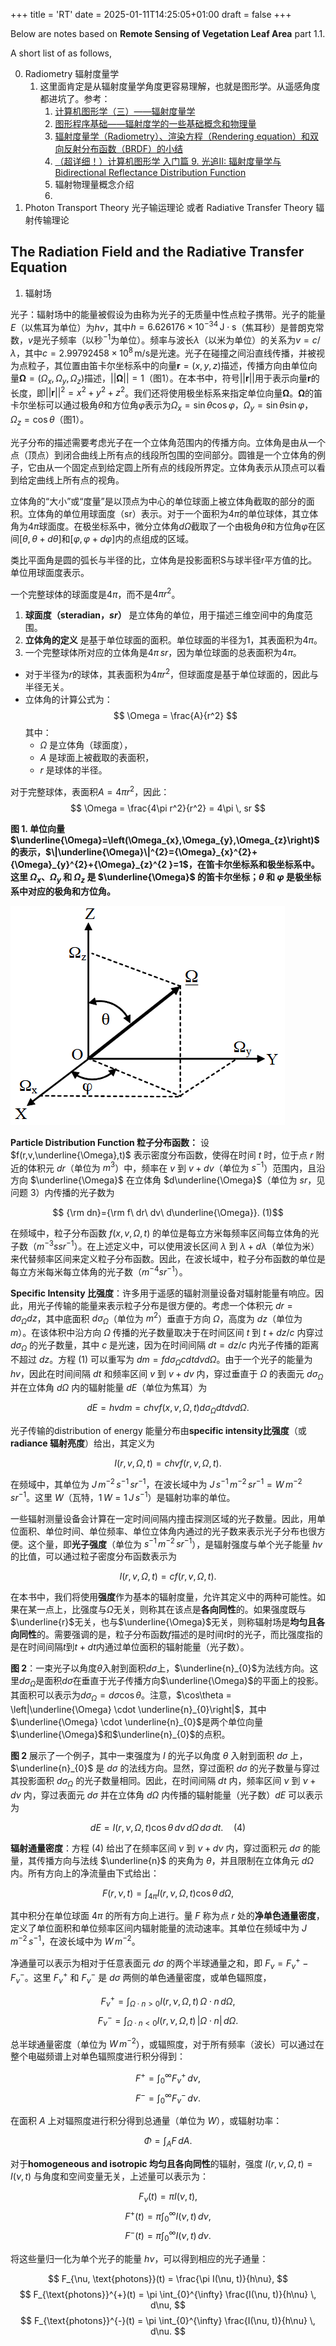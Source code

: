 +++
title = 'RT'
date = 2025-01-11T14:25:05+01:00
draft = false
+++

Below are notes based on **Remote Sensing of Vegetation Leaf Area** part 1.1. 

A short list of as follows,

0. Radiometry 辐射度量学
    1. 这里面肯定是从辐射度量学角度更容易理解，也就是图形学。从遥感角度都进坑了。参考：
        1. [计算机图形学（三）——辐射度量学](https://zhuanlan.zhihu.com/p/389616851)
        2. [ 图形程序基础——辐射度学的一些基础概念和物理量 ](https://www.youtube.com/watch?v=eSQ2yH51x7s)
        3. [辐射度量学（Radiometry）、渲染方程（Rendering equation）和双向反射分布函数（BRDF）的小结](https://zhuanlan.zhihu.com/p/670380059)
        4. [（超详细！）计算机图形学 入门篇 9. 光追II: 辐射度量学与 Bidirectional Reflectance Distribution Function](https://zhuanlan.zhihu.com/p/466818755)
        5. 辐射物理量概念介绍
        6. 
1. Photon Transport Theory 光子输运理论 或者 Radiative Transfer Theory 辐射传输理论

## The Radiation Field and the Radiative Transfer Equation


1. 辐射场

光子：辐射场中的能量被假设为由称为光子的无质量中性点粒子携带。光子的能量$E$（以焦耳为单位）为$hv$，其中$h = 6.626176 \times 10^{-34} \, \text{J} \cdot \text{s}$（焦耳秒）是普朗克常数，$v$是光子频率（以秒$^{-1}$为单位）。频率与波长$\lambda$（以米为单位）的关系为$v = c/\lambda$，其中$c = 2.99792458 \times 10^8 \, \text{m/s}$是光速。光子在碰撞之间沿直线传播，并被视为点粒子，其位置由笛卡尔坐标系中的向量$\mathbf{r} = (x, y, z)$描述，传播方向由单位向量$\mathbf{\Omega} = (\Omega_x, \Omega_y, \Omega_z)$描述，$||\mathbf{\Omega}|| = 1$（图1）。在本书中，符号$||\mathbf{r}||$用于表示向量$\mathbf{r}$的长度，即$||\mathbf{r}||^2 = x^2 + y^2 + z^2$。我们还将使用极坐标系来指定单位向量$\mathbf{\Omega}$。$\mathbf{\Omega}$的笛卡尔坐标可以通过极角$\theta$和方位角$\varphi$表示为$\Omega_x = \sin \theta \cos \varphi$，$\Omega_y = \sin \theta \sin \varphi$，$\Omega_z = \cos \theta$（图1）。

光子分布的描述需要考虑光子在一个立体角范围内的传播方向。立体角是由从一个点（顶点）到闭合曲线上所有点的线段所包围的空间部分。圆锥是一个立体角的例子，它由从一个固定点到给定圆上所有点的线段所界定。立体角表示从顶点可以看到给定曲线上所有点的视角。

立体角的“大小”或“度量”是以顶点为中心的单位球面上被立体角截取的部分的面积。立体角的单位用球面度（sr）表示。对于一个面积为$4\pi$的单位球体，其立体角为$4\pi$球面度。在极坐标系中，微分立体角$d\Omega$截取了一个由极角$\theta$和方位角$\varphi$在区间$[\theta, \theta + d\theta]$和$[\varphi, \varphi + d\varphi]$内的点组成的区域。

类比平面角是圆的弧长与半径的比，立体角是投影面积S与球半径r平方值的比。单位用球面度表示。

一个完整球体的球面度是$4\pi$，而不是$4\pi r^2$。

1. **球面度（steradian，$sr$）** 是立体角的单位，用于描述三维空间中的角度范围。
2. **立体角的定义** 是基于单位球面的面积。单位球面的半径为1，其表面积为$4\pi$。
3. 一个完整球体所对应的立体角是$4\pi \, sr$，因为单位球面的总表面积为$4\pi$。

- 对于半径为$r$的球体，其表面积为$4\pi r^2$，但球面度是基于单位球面的，因此与半径无关。
- 立体角的计算公式为：
  $$
  \Omega = \frac{A}{r^2}
  $$
  其中：
  - $\Omega$ 是立体角（球面度），
  - $A$ 是球面上被截取的表面积，
  - $r$ 是球体的半径。

对于完整球体，表面积$A = 4\pi r^2$，因此：
$$
\Omega = \frac{4\pi r^2}{r^2} = 4\pi \, sr
$$


**图 1. 单位向量 $\underline{\Omega}=\left(\Omega_{x},\Omega_{y},\Omega_{z}\right)$ 的表示，$\|\underline{\Omega}\|^{2}={\Omega}_{x}^{2}+{\Omega}_{y}^{2}+{\Omega}_{z}^{2 }=1$，在笛卡尔坐标系和极坐标系中。这里 $\Omega_{x}$、$\Omega_{y}$ 和 $\Omega_{z}$ 是 $\underline{\Omega}$ 的笛卡尔坐标；$\theta$ 和 $\varphi$ 是极坐标系中对应的极角和方位角。**

![](vx_images/551736013420969.png)

**Particle Distribution Function 粒子分布函数：** 设 $f(r,v,\underline{\Omega},t)$ 表示密度分布函数，使得在时间 $t$ 时，位于点 $r$ 附近的体积元 $dr$（单位为 $m^{3}$）中，频率在 $v$ 到 $v+dv$（单位为 $s^{-1}$）范围内，且沿方向 $\underline{\Omega}$ 在立体角 $d\underline{\Omega}$（单位为 $sr$，见问题 3）内传播的光子数为

$$
{\rm dn}={\rm f\ dr\ dv\ d\underline{\Omega}}. (1)$$ 

在频域中，粒子分布函数 $f(x,v,\Omega,t)$ 的单位是每立方米每频率区间每立体角的光子数（$m^{-3} s sr^{-1}$）。在上述定义中，可以使用波长区间 $\lambda$ 到 $\lambda + d\lambda$（单位为米）来代替频率区间来定义粒子分布函数。因此，在波长域中，粒子分布函数的单位是每立方米每米每立体角的光子数（$m^{-4} sr^{-1}$）。

**Specific Intensity 比强度**：许多用于遥感的辐射测量设备对辐射能量有响应。因此，用光子传输的能量来表示粒子分布是很方便的。考虑一个体积元 $dr = d\sigma_\Omega dz$，其中底面积 $d\sigma_\Omega$（单位为 $m^2$）垂直于方向 $\Omega$，高度为 $dz$（单位为 $m$）。在该体积中沿方向 $\Omega$ 传播的光子数量取决于在时间区间 $t$ 到 $t + dz/c$ 内穿过 $d\sigma_\Omega$ 的光子数量，其中 $c$ 是光速，因为在时间间隔 $dt = dz/c$ 内光子传播的距离不超过 $dz$。方程 (1) 可以重写为 $dm = f d\sigma_\Omega c dt dv d\Omega$。由于一个光子的能量为 $h v$，因此在时间间隔 $dt$ 和频率区间 $v$ 到 $v + dv$ 内，穿过垂直于 $\Omega$ 的表面元 $d\sigma_\Omega$ 并在立体角 $d\Omega$ 内的辐射能量 $dE$（单位为焦耳）为

$$
dE = h v dm = c h v f(x,v,\Omega,t) d\sigma_\Omega dt dv d\Omega.
$$


光子传输的distribution of energy 能量分布由**specific intensity比强度**（或**radiance 辐射亮度**）给出，其定义为

$$
I(r, v, \Omega, t) = c h v f(r, v, \Omega, t).
$$

在频域中，其单位为 $J \, m^{-2} \, s^{-1} \, sr^{-1}$，在波长域中为 $J \, s^{-1} \, m^{-2} \, sr^{-1} = W \, m^{-2} \, sr^{-1}$。这里 $W$（瓦特，$1 \, W = 1 \, J \, s^{-1}$）是辐射功率的单位。

一些辐射测量设备会计算在一定时间间隔内撞击探测区域的光子数量。因此，用单位面积、单位时间、单位频率、单位立体角内通过的光子数来表示光子分布也很方便。这个量，即**光子强度**（单位为 $s^{-1} \, m^{-2} \, sr^{-1}$），是辐射强度与单个光子能量 $h v$ 的比值，可以通过粒子密度分布函数表示为

$$
I(r, v, \Omega, t) = c f(r, v, \Omega, t).
$$

在本书中，我们将使用**强度**作为基本的辐射度量，允许其定义中的两种可能性。如果在某一点上，比强度与$\Omega$无关，则称其在该点是**各向同性**的。如果强度既与$\underline{r}$无关，也与$\underline{\Omega}$无关，则称辐射场是**均匀且各向同性**的。需要强调的是，粒子分布函数$f$描述的是时间$t$时的光子，而比强度指的是在时间间隔$t$到$t+dt$内通过单位面积的辐射能量（光子数）。

**图 2**：一束光子以角度$\theta$入射到面积$d\sigma$上，$\underline{n}_{0}$为法线方向。这里$d\sigma_{\Omega}$是面积$d\sigma$在垂直于光子传播方向$\underline{\Omega}$的平面上的投影。其面积可以表示为$d\sigma_{\Omega} = d\sigma \cos\theta$。注意，$\cos\theta = \left|\underline{\Omega} \cdot \underline{n}_{0}\right|$，其中$\underline{\Omega} \cdot \underline{n}_{0}$是两个单位向量$\underline{\Omega}$和$\underline{n}_{0}$的点积。

**图 2** 展示了一个例子，其中一束强度为 $I$ 的光子以角度 $\theta$ 入射到面积 $d\sigma$ 上，$\underline{n}_{0}$ 是 $d\sigma$ 的法线方向。显然，穿过面积 $d\sigma$ 的光子数量与穿过其投影面积 $d\sigma_{\Omega}$ 的光子数量相同。因此，在时间间隔 $dt$ 内，频率区间 $\nu$ 到 $\nu + d\nu$ 内，穿过表面元 $d\sigma$ 并在立体角 $d\Omega$ 内传播的辐射能量（光子数）$dE$ 可以表示为

$$
dE = I(r, \nu, \Omega, t) \cos\theta \, d\nu \, d\Omega \, d\sigma \, dt. \quad (4)
$$

**辐射通量密度**：方程 (4) 给出了在频率区间 $\nu$ 到 $\nu + d\nu$ 内，穿过面积元 $d\sigma$ 的能量，其传播方向与法线 $\underline{n}$ 的夹角为 $\theta$，并且限制在立体角元 $d\Omega$ 内。所有方向上的净流量由下式给出：

$$
F(r, \nu, t) = \int_{4\pi} I(r, \nu, \Omega, t) \cos\theta \, d\Omega,
$$

其中积分在单位球面 $4\pi$ 的所有方向上进行。量 $F$ 称为点 $r$ 处的**净单色通量密度**，定义了单位面积和单位频率区间内辐射能量的流动速率。其单位在频域中为 $J \, m^{-2} \, s^{-1}$，在波长域中为 $W \, m^{-2}$。

净通量可以表示为相对于任意表面元 $d\sigma$ 的两个半球通量之和，即 $F_{\nu} = F_{\nu}^{+} - F_{\nu}^{-}$。这里 $F_{\nu}^{+}$ 和 $F_{\nu}^{-}$ 是 $d\sigma$ 两侧的单色通量密度，或单色辐照度，

$$
F_{\nu}^{+} = \int_{\Omega \cdot n > 0} I(r, \nu, \Omega, t) \, \Omega \cdot n \, d\Omega,
$$
$$
F_{\nu}^{-} = \int_{\Omega \cdot n < 0} I(r, \nu, \Omega, t) \, |\Omega \cdot n| \, d\Omega.
$$

总半球通量密度（单位为 $W \, m^{-2}$），或辐照度，对于所有频率（波长）可以通过在整个电磁频谱上对单色辐照度进行积分得到：

$$
F^{+} = \int_{0}^{\infty} F_{\nu}^{+} \, d\nu,
$$
$$
F^{-} = \int_{0}^{\infty} F_{\nu}^{-} \, d\nu.
$$

在面积 $A$ 上对辐照度进行积分得到总通量（单位为 $W$），或辐射功率：

$$
\Phi = \int_{A} F \, dA.
$$

对于**homogeneous and isotropic 均匀且各向同性**的辐射，强度 $I(r, \nu, \Omega, t) = I(\nu, t)$ 与角度和空间变量无关，上述量可以表示为：

$$
F_{\nu}(t) = \pi I(\nu, t),
$$
$$
F^{+}(t) = \pi \int_{0}^{\infty} I(\nu, t) \, d\nu,
$$
$$
F^{-}(t) = \pi \int_{0}^{\infty} I(\nu, t) \, d\nu.
$$

将这些量归一化为单个光子的能量 $h\nu$，可以得到相应的光子通量：

$$
F_{\nu, \text{photons}}(t) = \frac{\pi I(\nu, t)}{h\nu},
$$
$$
F_{\text{photons}}^{+}(t) = \pi \int_{0}^{\infty} \frac{I(\nu, t)}{h\nu} \, d\nu,
$$
$$
F_{\text{photons}}^{-}(t) = \pi \int_{0}^{\infty} \frac{I(\nu, t)}{h\nu} \, d\nu.
$$



